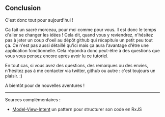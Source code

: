 
## Conclusion

C'est donc tout pour aujourd'hui&nbsp;!

Ca fait un sacré morceau, pour moi comme pour vous. Il est donc le temps d'aller se changer les idées&nbsp;! Cela dit, quand vous y reviendrez, n'hésitez pas à jeter un coup d'oeil au dépôt github qui récapitule un petit peu tout ça. Ce n'est pas aussi détaillé qu'ici mais ça aura l'avantage d'être une application fonctionnelle. Cela répondra donc peut-être à des questions que vous vous pensez encore après avoir lu ce tutoriel.

En tout cas, si vous avez des questions, des remarques ou des envies, n'hésitez pas à me contacter via twitter, github ou autre&nbsp;: c'est toujours un plaisir. :)

A bientôt pour de nouvelles aventures&nbsp;!

------

Sources complémentaires&nbsp;:

- [Model-View-Intent](http://futurice.com/blog/reactive-mvc-and-the-virtual-dom) un pattern pour structurer son code en RxJS
